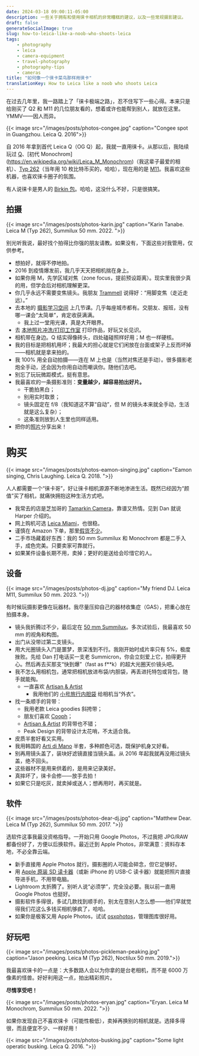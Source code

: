 ```yaml
---
date: 2024-03-18 09:00:11-05:00
description: 一些关于拥有和使用徕卡相机的非常糟糕的建议，以及一些常规摄影建议。
draft: false
generateSocialImage: true
slug: how-to-leica-like-a-noob-who-shoots-leica
tags:
    - photography
    - leica
    - camera-equipment
    - travel-photography
    - photography-tips
    - cameras
title: "如何像一个徕卡菜鸟那样用徕卡"
translationKey: How to Leica like a noob who shoots Leica
---
```


在过去几年里，我一路踏上了「徕卡极端之路」，忍不住写下一些心得。本来只是给刚买了 Q2 和 M11 的几位朋友看的，想着或许也能帮到别人，就放在这里。YMMV——因人而异。

{{< image src="/images/posts/photos-congee.jpg" caption="Congee spot in Guangzhou. Leica Q. 2016">}}

自 2016 年拿到首代 Leica Q（OG Q）起，我就一直用徕卡。从那以后，我陆续玩过 [Q](https://en.wikipedia.org/wiki/Leica_Q_)、[初代 Monochrom](https://en.wikipedia.org/wiki/Leica_M_Monochrom)（我这辈子最爱的相机）、[Typ 262](<https://en.wikipedia.org/wiki/Leica_M_(Typ_262)>)（当年用 10 枚比特币买的，哈哈），现在用的是 [M11](https://en.wikipedia.org/wiki/Leica_M11)。我喜欢这些机器，也喜欢徕卡圈子的氛围。

有人说徕卡是男人的 [Birkin 包](https://en.wikipedia.org/wiki/Birkin_bag)。哈哈，这没什么不好，只是很搞笑。

## 拍摄

{{< image src="/images/posts/photos-karin.jpg" caption="Karin Tanabe. Leica M (Typ 262), Summilux 50 mm. 2022. ">}}

别光听我说，最好找个拍得比你强的朋友请教。如果没有，下面这些对我管用，仅供参考。

- 想拍好，就得不停地拍。
- 2016 到疫情爆发前，我几乎天天把相机揣在身上。
- 如果你用 M，先学区域对焦（zone focus，提前预设距离）。现实里我很少真的用，但学会后对相机理解更深。
- 你几乎永远不需要变焦镜头。我朋友 [Trammell](https://twitter.com/trammell) 说得好：“用脚变焦（走近走远）。”
- 去本地的 [摄影学习空间](https://www.latitudechicago.org/education) 上几节课。几乎每座城市都有。交朋友、报班，没有哪一课会“太简单”，肯定收获满满。
    - 我上过一堂用光课，真是大开眼界。
- 去 [本地照片冲洗/打印工作室](https://www.latitudechicago.org/printing-services) 打印作品，好玩又长见识。
- 相机带在身边。Q 结实得像砖头，四处磕碰照样好用；M 也一样硬核。
- 我的目标是把相机用坏；我最大的担心就是它们闲放在台面或架子上反而坏掉——相机就是拿来拍的。
- 我 100% 用全自动拍摄——连在 M 上也是（当然对焦还是手动）。很多摄影老炮全手动，还会因为你用自动而嘲讽你。随他们去吧。
- 别忘了玩玩微距模式，挺有意思。
- 我最喜欢的一条摄影准则：**变量越少，越容易拍出好片。**
    - 干脆拍黑白；
    - 别用实时取景；
    - 镜头固定在 f/8（我知道这不算“自动”，但 M 的镜头本来就全手动，生活就是这么复杂）；
    - 这条准则放到人生里也同样适用。
- 把你的[照片](https://harper.photos)分享出来！

# 购买

{{< image src="/images/posts/photos-eamon-singing.jpg" caption="Eamon singing, Chris Laughing. Leica Q. 2018. ">}}

人人都需要一个“徕卡哥”，好让徕卡相机源源不断地渗进生活。既然已经因为“颜值”买了相机，就痛快拥抱这种生活方式吧。

- 我常去的店是芝加哥的 [Tamarkin Camera](https://www.tamarkin.com/)，靠谱又热情。见到 Dan 就说 Harper 介绍的。
- 网上购机可选 [Leica Miami](https://leicastoremiami.com/)，也很稳。
- 谨慎在 Amazon 下单，那里[假货不少](https://www.techdirt.com/2018/01/17/homeland-securitys-over-obsession-with-counterfeits-now-harming-innocent-buyers-counterfeit-goods-online/)。
- 二手市场藏着好东西：我的 50 mm Summilux 和 Monochrom 都是二手入手，成色完美。只要卖家可靠就行。
- 如果某件设备长期不用，卖掉；更好的是送给会珍惜它的人。

## 设备

{{< image src="/images/posts/photos-dj.jpg" caption="My friend DJ. Leica M11, Summilux 50 mm. 2023. ">}}

有时候玩摄影更像在玩器材。我尽量压抑自己的器材收集症（GAS），把重心放在拍摄本身。

- 镜头我折腾过不少，最后定在 [50 mm Summilux](https://en.wikipedia.org/wiki/Summilux)。多次试验后，我最喜欢 50 mm 的视角和构图。
- 出门从没带过第二支镜头。
- 用大光圈镜头入门是噩梦，景深浅到不行。我刚开始时成片率只有 5%，极度挫败。先给 Dan 打电话买一支老 Summicron，你会立刻爱上它，拍得更开心。然后再去买那支“快到爆”（fast as f\*\*k）的超大光圈天价镜头吧。
- 我不怎么用相机包，通常把相机放进布袋/内胆袋，再丢进托特包或背包，随手就能掏。
    - 一直喜欢 [Artisan & Artist](https://aaa-tokyo.com)
        - 我用他们的 [小号旅行内胆袋](https://aaa-tokyo.com/camera/camera-pouch/acam-75/) 给相机当“外衣”。
- 找一条顺手的背带：
    - 我用老款 Leica goodies 斜挎带；
    - 朋友们喜欢 [Cooph](https://store.cooph.com/en-us)；
    - [Artisan & Artist](https://aaa-tokyo.com) 的背带也不错；
    - Peak Design 的背带设计太花哨，不太适合我。
- 皮质半套好看又实用。
- 我用韩国的 [Arti di Mano](https://artedimano.com/Leicacases/?idx=291) 半套，多种颜色可选，既保护机身又好看。
- 别再用镜头盖了，装块好滤镜直接当镜头盖。从 2016 年起我就再没用过镜头盖，绝不回头。
- 这些器材不是用来供着的，是用来记录美好。
- 真摔坏了，徕卡会修——放手去拍！
- 如果它只是吃灰，就卖掉或送人；想再用时，再买就是。

## 软件

{{< image src="/images/posts/photos-dear-dj.jpg" caption="Matthew Dear. Leica M (Typ 262), Summilux 50 mm. 2017. ">}}

选软件这事我最没资格指导。一开始只用 Google Photos，不过我把 JPG/RAW 都备份好了，方便以后换软件。最近迁到 Apple Photos，非常满意：资料存本地，不必全靠云端。

- 新手直接用 Apple Photos 就行。摄影圈的人可能会碎念，但它足够好。
- 用 [Apple 原装 SD 读卡器](https://www.apple.com/shop/product/MJYT2AM/A/lightning-to-sd-card-camera-reader)（或新 iPhone 的 USB-C 读卡器）就能把照片直接导进手机，不用带电脑。
- Lightroom 太折腾了。别听人说“必须学”，完全没必要。我以前一直用 Google Photos 也挺好。
- 摄影软件多得很，多试几款找到顺手的，别太在意别人怎么想——他们早就觉得我们花这么多钱买相机够疯了，哈哈。
- 如果你是极客又用 Apple Photos，试试 [osxphotos](https://rhettbull.github.io/osxphotos/index.html)，管理图库很好用。

## 好玩吧

{{< image src="/images/posts/photos-pickleman-peaking.jpg" caption="Jason peeking. Leica M (Typ 262), Noctilux 50 mm. 2019.">}}

我最喜欢徕卡的一点是：大多数路人会以为你拿的是台老相机，而不是 6000 万像素的怪兽。好好利用这一点，拍出精彩照片。

**尽情享受吧！**

{{< image src="/images/posts/photos-eryan.jpg" caption="Eryan. Leica M Monochrom, Summilux 50 mm. 2022. ">}}

如果你发现自己不喜欢徕卡（可能性极低），卖掉再换别的相机就是。选择多得很，而且便宜不少、一样好用！

{{< image src="/images/posts/photos-busking.jpg" caption="Some light operatic busking. Leica Q. 2016. ">}}

